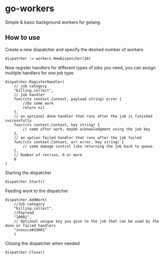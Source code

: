 # go-workers
Simple & basic background workers for golang.

## How to use

Create a new dispatcher and specify the desired number of workers
```
dispatcher := workers.NewDispatcher(10)
```

Now register handlers for different types of jobs you need, you can assign multiple handlers for one job type.
```
dispatcher.RegisterHandler(
    // job category
    "billing.collect",
    // job handler
    func(ctx context.Context, payload string) error {
        //Do some work
        return nil
    },
    // an optional done handler that runs after the job is finished successfully
    func(ctx context.Context, key string) {
        // some after work, maybe acknowledgment using the job key
    },
    // an option failed handler that runs after the job failed
    func(ctx context.Context, err error, key string) {
        // some damage control like returning the job back to queue.
    },
    // Number of retries, 0 or more 
    0
)
```

Starting the dispatcher
```
dispatcher.Start()
```

Feeding work to the dispatcher
```
dispatcher.AddWork(
    //Job category
    "billing.collect", 
    //Payload
    "10001",
    // Optional unique key you give to the job that can be used by the done or failed handlers
    "invoice#10001"
    )
```

Closing the dispatcher when needed

```
dispatcher.Close()
```